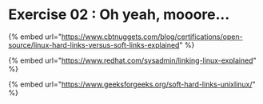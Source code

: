 # Exercise 02 : Oh yeah, mooore...

{% embed url="https://www.cbtnuggets.com/blog/certifications/open-source/linux-hard-links-versus-soft-links-explained" %}

{% embed url="https://www.redhat.com/sysadmin/linking-linux-explained" %}

{% embed url="https://www.geeksforgeeks.org/soft-hard-links-unixlinux/" %}
